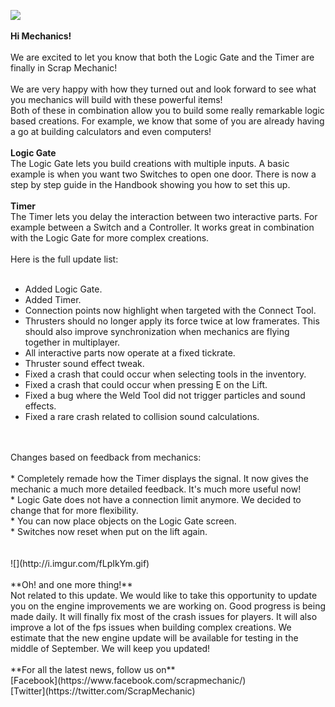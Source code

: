 ![](http://i.imgur.com/FyvelEV.gif)<br/>
<br/>
**Hi Mechanics!**<br/>
<br/>
We are excited to let you know that both the Logic Gate and the Timer are finally in Scrap Mechanic!<br/>
<br/>
We are very happy with how they turned out and look forward to see what you mechanics will build with these powerful items!<br/>
Both of these in combination allow you to build some really remarkable logic based creations. For example, we know that some of you are already having a go at building calculators and even computers!<br/>
<br/>
**Logic Gate** <br/>
The Logic Gate lets you build creations with multiple inputs. A basic example is when you want two Switches to open one door. There is now a step by step guide in the Handbook showing you how to set this up.<br/>
<br/>
**Timer** <br/>
The Timer lets you delay the interaction between two interactive parts. For example between a Switch and a Controller. It works great in combination with the Logic Gate for more complex creations. <br/>
<br/>
Here is the full update list:<br/>
<br/>
* Added Logic Gate.<br/>
* Added Timer.<br/>
* Connection points now highlight when targeted with the Connect Tool.<br/>
* Thrusters should no longer apply its force twice at low framerates. This should also improve synchronization when mechanics are flying together in multiplayer.<br/>
* All interactive parts now operate at a fixed tickrate.<br/>
* Thruster sound effect tweak.<br/>
* Fixed a crash that could occur when selecting tools in the inventory.<br/>
* Fixed a crash that could occur when pressing E on the Lift.<br/>
* Fixed a bug where the Weld Tool did not trigger particles and sound effects.<br/>
* Fixed a rare crash related to collision sound calculations.<br/><br/>
<br/>
Changes based on feedback from mechanics:<br/>
<br/>
* Completely remade how the Timer displays the signal. It now gives the mechanic a much more detailed feedback. It's much more useful now!<br/>
* Logic Gate does not have a connection limit anymore. We decided to change that for more flexibility.<br/>
* You can now place objects on the Logic Gate screen.<br/>
* Switches now reset when put on the lift again.<br/><br/>
<br/>
![](http://i.imgur.com/fLpIkYm.gif)<br/>
<br/>
**Oh! and one more thing!**<br/>
Not related to this update. We would like to take this opportunity to update you on the engine improvements we are working on. Good progress is being made daily. It will finally fix most of the crash issues for players. It will also improve a lot of the fps issues when building complex creations. We estimate that the new engine update will be available for testing in the middle of September. We will keep you updated! <br/>
<br/>
**For all the latest news, follow us on** <br/>
[Facebook](https://www.facebook.com/scrapmechanic/)<br/>
[Twitter](https://twitter.com/ScrapMechanic)<br/>
